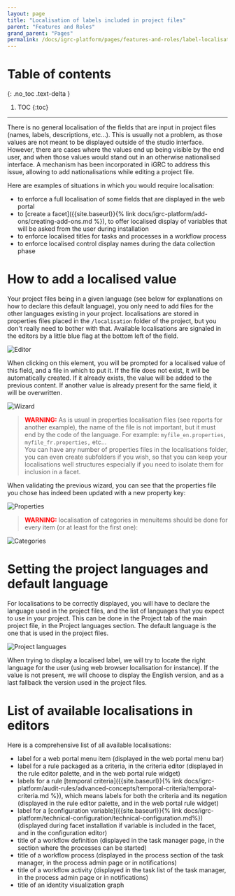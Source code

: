 ```yaml
---
layout: page
title: "Localisation of labels included in project files"
parent: "Features and Roles"
grand_parent: "Pages"
permalink: /docs/igrc-platform/pages/features-and-roles/label-localisation/
---
```


# Table of contents
{: .no_toc .text-delta }

1. TOC
{:toc}
---

There is no general localisation of the fields that are input in project files (names, labels, descriptions, etc...). This is usually not a problem, as those values are not meant to be displayed outside of the studio interface. However, there are cases where the values end up being visible by the end user, and when those values would stand out in an otherwise nationalised interface. A mechanism has been incorporated in iGRC to address this issue, allowing to add nationalisations while editing a project file.

Here are examples of situations in which you would require localisation:  
- to enforce a full localisation of some fields that are displayed in the web portal
- to [create a facet]({{site.baseurl}}{% link docs/igrc-platform/add-ons/creating-add-ons.md %}), to offer localised display of variables that will be asked from the user during installation
- to enforce localised titles for tasks and processes in a workflow process
- to enforce localised control display names during the data collection phase

# How to add a localised value

Your project files being in a given language (see below for explanations on how to declare this default language), you only need to add files for the other languages existing in your project. localisations are stored in properties files placed in the `/localisation` folder of the project, but you don't really need to bother with that. Available localisations are signaled in the editors by a little blue flag at the bottom left of the field.

![Editor]({{site.baseurl}}/docs/igrc-platform/pages/features-and-roles/images/editor.png "Editor")


When clicking on this element, you will be prompted for a localised value of this field, and a file in which to put it. If the file does not exist, it will be automatically created. If it already exists, the value will be added to the previous content. If another value is already present for the same field, it will be overwritten.

![Wizard]({{site.baseurl}}/docs/igrc-platform/pages/features-and-roles/images/wizard.png "Wizard")

> <span style="color:red">**WARNING:**</span> As is usual in properties localisation files (see reports for another example), the name of the file is not important, but it must end by the code of the language. For example: `myfile_en.properties`, `myfile_fr.properties,` etc...  
> You can have any number of properties files in the localisations folder, you can even create subfolders if you wish, so that you can keep your localisations well structures especially if you need to isolate them for inclusion in a facet.  

When validating the previous wizard, you can see that the properties file you chose has indeed been updated with a new property key:

![Properties]({{site.baseurl}}/docs/igrc-platform/pages/features-and-roles/images/properties.png "Properties")

> <span style="color:red">**WARNING:**</span> localisation of categories in menuitems should be done for every item (or at least for the first one):

![Categories]({{site.baseurl}}/docs/igrc-platform/pages/features-and-roles/images/categories.png "Categories")

# Setting the project languages and default language

For localisations to be correctly displayed, you will have to declare the language used in the project files, and the list of languages that you expect to use in your project.
This can be done in the Project tab of the main project file, in the Project languages section. The default language is the one that is used in the project files.

![Project languages]({{site.baseurl}}/docs/igrc-platform/pages/features-and-roles/images/languages.png "Project languages")

When trying to display a localised label, we will try to locate the right language for the user (using web browser localisation for instance). If the value is not present, we will choose to display the English version, and as a last fallback the version used in the project files.

# List of available localisations in editors

Here is a comprehensive list of all available localisations:

- label for a web portal menu item (displayed in the web portal menu bar)
- label for a rule packaged as a criteria, in the criteria editor (displayed in the rule editor palette, and in the web portal rule widget)
- labels for a rule [temporal criteria]({{site.baseurl}}{% link docs/igrc-platform/audit-rules/advanced-concepts/temporal-criteria/temporal-criteria.md %}), which means labels for both the criteria and its negation (displayed in the rule editor palette, and in the web portal rule widget)
- label for a [configuration variable]({{site.baseurl}}{% link docs/igrc-platform/technical-configuration/technical-configuration.md%}) (displayed during facet installation if variable is included in the facet, and in the configuration editor)
- title of a workflow definition (displayed in the task manager page, in the section where the processes can be started)
- title of a workflow process (displayed in the process section of the task manager, in the process admin page or in notifications)
- title of a workflow activity (displayed in the task list of the task manager, in the process admin page or in notifications)
- title of an identity visualization graph
